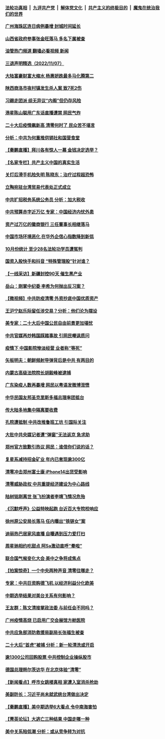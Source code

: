 ####  [法轮功真相](../../../../basic/blob/master/README.md?t=11081431) &nbsp;|&nbsp; [九评共产党](../../../../9ping.md/blob/master/README.md?t=11081431) &nbsp;|&nbsp; [解体党文化](../../../../jtdwh.md/blob/master/README.md?t=11081431)  &nbsp;|&nbsp; [共产主义的终极目的](../../../../gczydzjmd.md/blob/master/README.md?t=11081431) &nbsp;|&nbsp; [魔鬼在统治我们的世界](../../../../mgztzwmdsj.md/blob/master/README.md?t=11081431) 

#### [广州海珠区连日病例暴增 封城时间延长](../pages/nsc413/n13861478.md?t=11081431) 

#### [山西省政府参事张金旺落马 多名下属被查](../pages/nsc413/n13861533.md?t=11081431) 

#### [油管热门频道 翻墙必看视频 新闻](http://129.146.143.75:81/youtube.html?11081431)

#### [三退声明精选（2022/11/07）](../pages/nsc413/n13861539.md?t=11081431) 

#### [大陆富豪财富大缩水 杨惠妍跌最多马化腾第二](../pages/nsc413/n13861472.md?t=11081431) 

#### [陕西商洛市夜村镇发生杀人案 致7死2伤](../pages/nsc413/n13861470.md?t=11081431) 

#### [习踢走团派 组无异议“内阁”但仍存风险](../pages/nsc413/n13861407.md?t=11081431) 

#### [港星陈山聪用广东话直播遭禁 网民气炸](../pages/nsc413/n13861419.md?t=11081431) 

#### [二十大后疫情飙新高 清零何时了 民众苦不堪言](../pages/nsc413/n13861327.md?t=11081431) 

#### [分析：中共为何重推供销社和国营食堂](../pages/nsc413/n13861411.md?t=11081431) 

#### [【秦鹏直播】拜川各有惊人一幕 金钱决定选举？](../pages/nsc413/n13861376.md?t=11081431) 

#### [【名家专栏】共产主义中国的真实生活](../pages/nsc413/n13861172.md?t=11081431) 

#### [关灯后滑手机险失明 陈晓东：治疗过程超恐怖](../pages/nsc413/n13861332.md?t=11081431) 


#### [立陶宛驻台湾贸易代表处正式成立](../pages/nsc413/n13861290.md?t=11081431) 

#### [中共扩招税务系统公务员 分析：加大税收](../pages/nsc413/n13861041.md?t=11081431) 

#### [中共预算赤字近万亿 专家：中国经济内忧外患](../pages/nsc413/n13861051.md?t=11081431) 

#### [资产过万亿的徽商银行 三任董事长相继落马](../pages/nsc413/n13861325.md?t=11081431) 

#### [中国市场环境恶化 在华外企信心指数降到新低](../pages/nsc413/n13861027.md?t=11081431) 

#### [10月份统计 至少28名法轮功学员遭冤判](../pages/nsc413/n13861128.md?t=11081431) 

#### [国资入股快手和抖音 “特殊管理股”针对谁？](../pages/nsc413/n13860669.md?t=11081431) 

#### [【一线采访】新疆封控90天 催生黑产业](../pages/nsc413/n13861078.md?t=11081431) 

#### [岳山：刚掌中纪委 李希为何抛出反习案？](../pages/nsc413/n13861260.md?t=11081431) 

#### [【微视频】中共防疫清零 外资抄底中国优质资产](../pages/nsc413/n13861213.md?t=11081431) 

#### [王沪宁赵乐际留任涉交易？分析：他们沦为摆设](../pages/nsc413/n13861053.md?t=11081431) 

#### [美专家：二十大后中国公民自由前景更加堪忧](../pages/nsc413/n13861105.md?t=11081431) 

#### [中共官媒再炒韩国踩踏事故 引网民嘲讽质问](../pages/nsc413/n13861097.md?t=11081431) 

#### [疫情下 中国影院惨淡经营 业者称“等死”](../pages/nsc413/n13861048.md?t=11081431) 

#### [矢板明夫：朝鲜频射导弹背后是中共 有两目的](../pages/nsc413/n13861039.md?t=11081431) 

#### [内蒙古高级法院院长胡毅峰被逮捕](../pages/nsc413/n13861021.md?t=11081431) 

#### [广东染疫人数再暴增 网民以粤语发微博泄愤](../pages/nsc413/n13861009.md?t=11081431) 

#### [中华民国友邦圣克里斯多福总理率团抵台](../pages/nsc413/n13860791.md?t=11081431) 

#### [传大陆多地集中隔离要收费](../pages/nsc413/n13860849.md?t=11081431) 

#### [孔院遭抵制 中共改推鲁班工坊 引国际关注](../pages/nsc413/n13860725.md?t=11081431) 

#### [大批中共央媒记者遭“弹窗”无法返京 急求助](../pages/nsc413/n13860854.md?t=11081431) 


#### [郑州官方致歉引热议 网民：谁信你们说的话？](../pages/nsc413/n13860770.md?t=11081431) 

#### [复星系减持招金矿业 年内已套现逾300亿](../pages/nsc413/n13860747.md?t=11081431) 

#### [清零冲击郑州富士康 iPhone14出货受影响](../pages/nsc413/n13860720.md?t=11081431) 

#### [清零威胁政权 中共重提经济建设为中心路线](../pages/nsc413/n13860724.md?t=11081431) 

#### [陆树铭刚离世 张飞扮演者李靖飞情况危殆](../pages/nsc413/n13860682.md?t=11081431) 

#### [《沉默呼声》公益特映起跑 台近百大专院校响应](../pages/nsc413/n13859756.md?t=11081431) 

#### [徐州原公安局长落马 任内曝出“铁链女”案](../pages/nsc413/n13860613.md?t=11081431) 

#### [迪丽热巴居家风直播 自曝遇到压力爱打扫](../pages/nsc413/n13860620.md?t=11081431) 

#### [周星驰相约吃甜点 阿Sa激动直呼“晕啦”](../pages/nsc413/n13860622.md?t=11081431) 

#### [联合国气候变化大会 美中之争将成焦点](../pages/nsc413/n13860639.md?t=11081431) 

#### [【拍案惊奇】一个中央两种声音 清零往哪走？](../pages/nsc413/n13860567.md?t=11081431) 

#### [专家：中共巨资购德飞机 以经济利益分化欧美](../pages/nsc413/n13860603.md?t=11081431) 

#### [中期选举结果对美台关系有何影响？](../pages/nsc413/n13859857.md?t=11081431) 

#### [王友群：陈文清接掌政法委 与前任会不同吗？](../pages/nsc413/n13859797.md?t=11081431) 

#### [广州疫情高烧 已启用广交会展馆方舱医院](../pages/nsc413/n13860417.md?t=11081431) 

#### [中共应急部消防救援局副局长张福生被查](../pages/nsc413/n13860418.md?t=11081431) 

#### [二十大后“首虎”被捕 分析：新一轮清洗或开启](../pages/nsc413/n13860406.md?t=11081431) 

#### [逾1300公司回购股票 中共控制企业操纵股市](../pages/nsc413/n13860391.md?t=11081431) 

#### [德国总理朔尔茨访华 在北京体验“清零”](../pages/nsc413/n13860382.md?t=11081431) 

#### [【新闻看点】呼市女跳楼真相 家遭入室消杀抢劫](../pages/nsc413/n13860298.md?t=11081431) 


#### [美副防长：习近平尚未就武统台湾做出决定](../pages/nsc413/n13860294.md?t=11081431) 

#### [【秦鹏直播】美中期选举6大看点 令中南海害怕](../pages/nsc413/n13860296.md?t=11081431) 

#### [【菁英论坛】大逃亡三种结果 中国走哪一种](../pages/nsc413/n13860290.md?t=11081431) 

#### [美中关系陷低潮 分析：或从竞争转为对抗](../pages/nsc413/n13860284.md?t=11081431) 

<img src='http://gfw-breaker.win/goodnews/indexes/nsc413.md' width='0px' height='0px'/>
